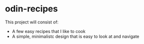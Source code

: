 # odin-recipes

This project will consist of:
- A few easy recipes that I like to cook
- A simple, minimalistc design that is easy to look at and navigate 
